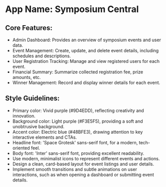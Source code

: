 # **App Name**: Symposium Central

## Core Features:
<!-- 1201230 -->
- Admin Dashboard: Provides an overview of symposium events and user data.
- Event Management: Create, update, and delete event details, including schedules and descriptions.
- User Registration Tracking: Manage and view registered users for each event.
- Financial Summary: Summarize collected registration fee, prize amounts, etc.
- Winner Management: Record and display winner details for each event.

## Style Guidelines:

- Primary color: Vivid purple (#9D4EDD), reflecting creativity and innovation.
- Background color: Light purple (#F3E5F5), providing a soft and unobtrusive background.
- Accent color: Electric blue (#48BFE3), drawing attention to key interactive elements and CTAs.
- Headline font: 'Space Grotesk' sans-serif font, for a modern, tech-oriented feel.
- Body font: 'Inter' sans-serif font, providing excellent readability.
- Use modern, minimalist icons to represent different events and actions.
- Design a clean, card-based layout for event listings and user details.
- Implement smooth transitions and subtle animations on user interactions, such as when opening a dashboard or submitting event details.